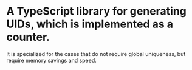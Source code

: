 # A TypeScript library for generating UIDs, which is implemented as a counter.

It is specialized for the cases that do not require global uniqueness, but require memory savings and speed.
